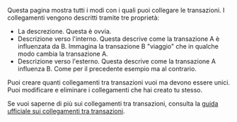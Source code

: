 Questa pagina mostra tutti i modi con i quali puoi collegare le transazioni. I collegamenti vengono descritti tramite tre proprietà:

* La descrezione. Questa è ovvia.
* Descrizione verso l'interno. Questa descrive come la transazione A è influenzata da B. Immagina la transazione B "viaggio" che in qualche modo cambia la transazione A.
* Descrizione verso l'esterno. Questa descrive come la transazione A influenza B. Come per il precedente esempio ma al contrario.

Puoi creare quanti collegamenti tra transazioni vuoi ma devono essere unici. Puoi modificare e eliminare i collegamenti che hai creato tu stesso.

Se vuoi saperne di più sui collegamenti tra transazioni, consulta la [guida ufficiale sui collegamenti tra transazioni](https://firefly-iii.readthedocs.io/en/latest/advanced/links.html).
